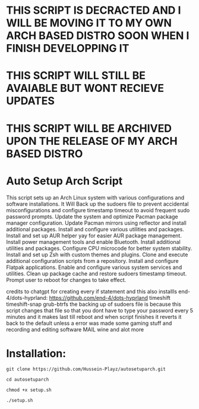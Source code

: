 # THIS SCRIPT IS DECRACTED AND I WILL BE MOVING IT TO MY OWN ARCH BASED DISTRO SOON WHEN I FINISH DEVELOPPING IT
# THIS SCRIPT WILL STILL BE AVAIABLE BUT WONT RECIEVE UPDATES
# THIS SCRIPT WILL BE ARCHIVED UPON THE RELEASE OF MY ARCH BASED DISTRO

# Auto Setup Arch Script

This script sets up an Arch Linux system with various configurations and software installations.
It Will
Back up the sudoers file to prevent accidental misconfigurations
and configure timestamp timeout to avoid frequent sudo password prompts.
Update the system and optimize Pacman package manager configuration.
Update Pacman mirrors using reflector and install additional packages.
Install and configure various utilities and packages.
Install and set up AUR helper yay for easier AUR package management.
Install power management tools and enable Bluetooth.
Install additional utilities and packages.
Configure CPU microcode for better system stability.
Install and set up Zsh with custom themes and plugins.
Clone and execute additional configuration scripts from a repository.
Install and configure Flatpak applications.
Enable and configure various system services and utilities.
Clean up package cache and restore sudoers timestamp timeout.
Prompt user to reboot for changes to take effect.

credits to chatgpt for creating every if statement
and this also installls end-4/dots-hyprland: https://github.com/end-4/dots-hyprland
timeshift timeshift-snap grub-btrfs the backing up of sudoers file is because this script changes that file so that you dont have to type your password every 5 minutes and it makes last till reboot and when script finishes it reverts it  back to the default unless a error was made some gaming stuff and recording and editing software MAIL wine and alot more
# Installation:
```
git clone https://github.com/Hussein-Playz/autosetuparch.git
```
```
cd autosetuparch
```
```
chmod +x setup.sh
```
```
./setup.sh
```
